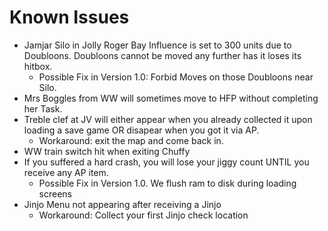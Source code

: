 # Known Issues
- Jamjar Silo in Jolly Roger Bay Influence is set to 300 units due to Doubloons. Doubloons cannot be moved any further has it loses its hitbox.
    - Possible Fix in Version 1.0: Forbid Moves on those Doubloons near Silo.
- Mrs Boggles from WW will sometimes move to HFP without completing her Task.
- Treble clef at JV will either appear when you already collected it upon loading a save game OR disapear when you got it via AP.
    - Workaround: exit the map and come back in.
- WW train switch hit when exiting Chuffy
- If you suffered a hard crash, you will lose your jiggy count UNTIL you receive any AP item.
    - Possible Fix in Version 1.0. We flush ram to disk during loading screens
- Jinjo Menu not appearing after receiving a Jinjo
    - Workaround: Collect your first Jinjo check location